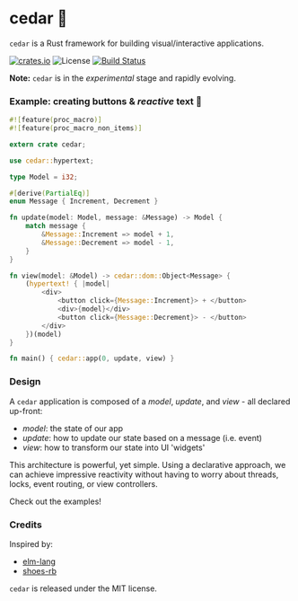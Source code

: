 
# cedar :evergreen_tree:

`cedar` is a Rust framework for building visual/interactive applications.

[![crates.io](https://img.shields.io/crates/v/cedar.svg)](https://crates.io/crates/cedar)
![License](https://img.shields.io/crates/l/cedar.svg)
[![Build Status](https://travis-ci.org/jtomschroeder/cedar.svg?branch=master)](https://travis-ci.org/jtomschroeder/cedar)

**Note:** `cedar` is in the *experimental* stage and rapidly evolving.

### Example: creating buttons & *reactive* text :rocket:

```rust
#![feature(proc_macro)]
#![feature(proc_macro_non_items)]

extern crate cedar;

use cedar::hypertext;

type Model = i32;

#[derive(PartialEq)]
enum Message { Increment, Decrement }

fn update(model: Model, message: &Message) -> Model {
    match message {
        &Message::Increment => model + 1,
        &Message::Decrement => model - 1,
    }
}

fn view(model: &Model) -> cedar::dom::Object<Message> {
    (hypertext! { |model|
        <div>
            <button click={Message::Increment}> + </button>
            <div>{model}</div>
            <button click={Message::Decrement}> - </button>
        </div>
    })(model)
}

fn main() { cedar::app(0, update, view) }
```

### Design

A `cedar` application is composed of a *model*, *update*, and *view* - all declared up-front:

- *model*: the state of our app
- *update*: how to update our state based on a message (i.e. event)
- *view*: how to transform our state into UI 'widgets'

This architecture is powerful, yet simple. Using a declarative approach, we can achieve impressive reactivity without having to worry about threads, locks, event routing, or view controllers.

Check out the examples!

### Credits

Inspired by:
- [elm-lang](http://elm-lang.org)
- [shoes-rb](http://shoesrb.com)

`cedar` is released under the MIT license.
